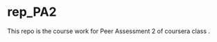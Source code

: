 # rep_PA2

This repo is the course work for Peer Assessment 2 of coursera class <Reproducible Research>.



